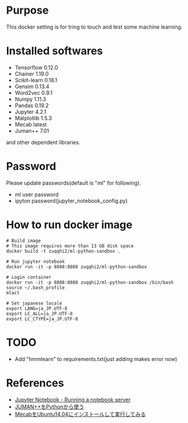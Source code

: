 # Purpose

This docker setting is for tring to touch and test some machine learning.

# Installed softwares

- Tensorflow 0.12.0
- Chainer 1.19.0
- Scikit-learn 0.18.1
- Gensim 0.13.4
- Word2vec 0.9.1
- Numpy 1.11.3
- Pandas 0.19.2
- Jupyter 4.2.1
- Matplotlib 1.5.3
- Mecab latest
- Juman++ 7.01

and other dependent libraries.


# Password

Please update passwords(default is "ml" for following).

- ml user password
- ipyton password(jupyter_notebook_config.py)


# How to run docker image

    # Build image
    # This image requires more than 13 GB disk space
    docker build -t zuqqhi2/ml-python-sandbox .

    # Run jupyter notebook
    docker run -it -p 8888:8888 zuqqhi2/ml-python-sandbox

    # Login container
    docker run -it -p 8888:8888 zuqqhi2/ml-python-sandbox /bin/bash
    source ~/.bash_profile
    mlact

    # Set japanese locale
    export LANG=ja_JP.UTF-8
    export LC_ALL=ja_JP.UTF-8
    export LC_CTYPE=ja_JP.UTF-8

# TODO

- Add "hmmlearn" to requirements.txt(just adding makes error now)

# References

- [Jupyter Notebook - Running a notebook server](http://jupyter-notebook.readthedocs.io/en/latest/public_server.html)
- [JUMAN++をPythonから使う](http://qiita.com/riverwell/items/7a85ebf95647eaf18a6c)
- [MecabをUbuntu14.04にインストールして実行してみる](https://foolean.net/p/22)
